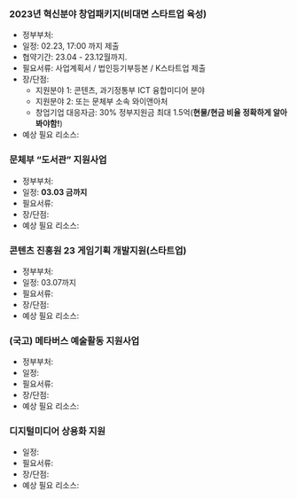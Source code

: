 ### 2023년 혁신분야 창업패키지(비대면 스타트업 육성)
- 정부부처: 
- 일정: 02.23, 17:00 까지 제출
- 협약기간: 23.04 - 23.12월까지.
- 필요서류: 사업계획서 / 법인등기부등본 / K스타트업 제출
- 장/단점: 
	- 지원분야 1: 콘텐츠, 과기정통부 ICT 융합미디어 분야
	- 지원분야 2: 또는 문체부 소속 와이앤아처
	- 창업기업 대응자금: 30% 정부지원금 최대 1.5억(**현물/현금 비율 정확하게 알아봐야함!**) 
- 예상 필요 리소스: 

### 문체부 “도서관” 지원사업 
- 정부부처: 
- 일정: **03.03 금까지**
- 필요서류: 
- 장/단점:
- 예상 필요 리소스:

### 콘텐츠 진흥원 23 게임기획 개발지원(스타트업)
- 정부부처: 
- 일정: 03.07까지
- 필요서류:
- 장/단점:
- 예상 필요 리소스:

### (국고) 메타버스 예술활동 지원사업
- 정부부처: 
- 일정: 
- 필요서류:
- 장/단점:
- 예상 필요 리소스:

### 디지털미디어 상용화 지원
- 일정: 
- 필요서류:
- 장/단점:
- 예상 필요 리소스: